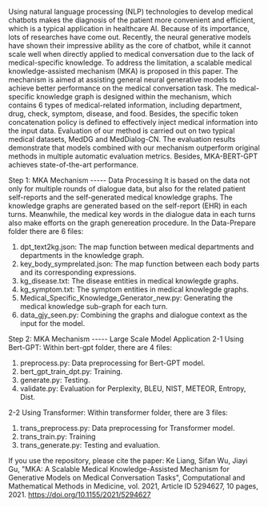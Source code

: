 Using natural language processing (NLP) technologies to develop medical chatbots makes the diagnosis of the patient more convenient and efficient, which is a typical application in healthcare AI. Because of its importance, lots of researches have come out. Recently, the neural generative models have shown their impressive ability as the core of chatbot, while it cannot scale well when directly applied to medical conversation due to the lack of medical-specific knowledge. To address the limitation, a scalable medical knowledge-assisted mechanism (MKA) is proposed in this paper. The mechanism is aimed at assisting general neural generative models to achieve better performance on the medical conversation task. The medical-specific knowledge graph is designed within the mechanism, which contains 6 types of medical-related information, including department, drug, check, symptom, disease, and food. Besides, the specific token concatenation policy is defined to effectively inject medical information into the input data. Evaluation of our method is carried out on two typical medical datasets, MedDG and MedDialog-CN. The evaluation results demonstrate that models combined with our mechanism outperform original methods in multiple automatic evaluation metrics. Besides, MKA-BERT-GPT achieves state-of-the-art performance.

Step 1: MKA Mechanism ----- Data Processing
It is based on the data not only for multiple rounds of dialogue data, but also for the related patient self-reports and the self-generated medical knowledge graphs. The knowledge graphs are generated based on the self-report (EHR) in each turns. Meanwhile, the medical key words in the dialogue data in each turns also make efforts on the graph genereation procedure. In the Data-Prepare folder there are 6 files:
1. dpt_text2kg.json: The map function between medical departments and departments in the knowledge graph.
2. key_body_symprelated.json: The map function between each body parts and its corresponding expressions.
3. kg_disease.txt: The disease entities in medical knowlegde graphs.
4. kg_symptom.txt: The symptom entities in medical knowlegde graphs.
5. Medical_Specific_Knowledge_Generator_new.py: Generating the medical knowledge sub-graph for each turn. 
6. data_gjy_seen.py: Combining the graphs and dialogue context as the input for the model.

Step 2: MKA Mechanism ----- Large Scale Model Application
2-1 Using Bert-GPT: Within bert-gpt folder, there are 4 files:
1. preprocess.py: Data preprocessing for Bert-GPT model.
2. bert_gpt_train_dpt.py: Training.
3. generate.py: Testing.
4. validate.py: Evaluation for Perplexity, BLEU, NIST, METEOR, Entropy, Dist.

2-2 Using Transformer: Within transformer folder, there are 3 files:
1. trans_preprocess.py: Data preprocessing for Transformer model.
2. trans_train.py: Training
3. trans_generate.py: Testing and evaluation.

If you use the repository, please cite the paper:
Ke Liang, Sifan Wu, Jiayi Gu, "MKA: A Scalable Medical Knowledge-Assisted Mechanism for Generative Models on Medical Conversation Tasks", Computational and Mathematical Methods in Medicine, vol. 2021, Article ID 5294627, 10 pages, 2021. https://doi.org/10.1155/2021/5294627
